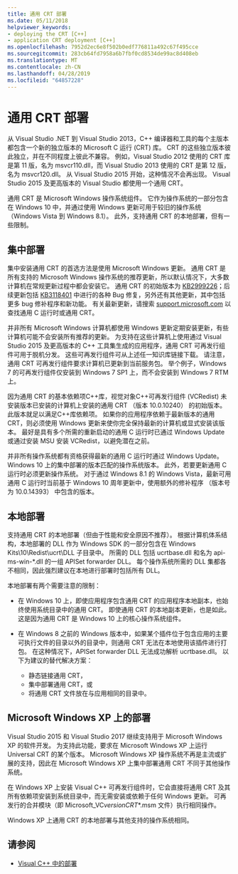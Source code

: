 ```yaml
---
title: 通用 CRT 部署
ms.date: 05/11/2018
helpviewer_keywords:
- deploying the CRT [C++]
- application CRT deployment [C++]
ms.openlocfilehash: 7952d2ec6e8f502b0edf776811a492c67f495cce
ms.sourcegitcommit: 283cb64fd7958a6b7fbf0cd8534de99ac8d408eb
ms.translationtype: MT
ms.contentlocale: zh-CN
ms.lasthandoff: 04/28/2019
ms.locfileid: "64857228"
---
```

# <a name="universal-crt-deployment"></a>通用 CRT 部署

从 Visual Studio .NET 到 Visual Studio 2013，C++ 编译器和工具的每个主版本都包含一个新的独立版本的 Microsoft C 运行 (CRT) 库。 CRT 的这些独立版本彼此独立，并在不同程度上彼此不兼容。 例如，Visual Studio 2012 使用的 CRT 库是第 11 版，名为 msvcr110.dll，而 Visual Studio 2013 使用的 CRT 是第 12 版，名为 msvcr120.dll。 从 Visual Studio 2015 开始，这种情况不会再出现。 Visual Studio 2015 及更高版本的 Visual Studio 都使用一个通用 CRT。

通用 CRT 是 Microsoft Windows 操作系统组件。 它作为操作系统的一部分包含在 Windows 10 中，并通过使用 Windows 更新可用于较旧的操作系统（Windows Vista 到 Windows 8.1）。 此外，支持通用 CRT 的本地部署，但有一些限制。

## <a name="central-deployment"></a>集中部署

集中安装通用 CRT 的首选方法是使用 Microsoft Windows 更新。 通用 CRT 是所有支持的 Microsoft Windows 操作系统的推荐更新，所以默认情况下，大多数计算机在常规更新过程中都会安装它。 通用 CRT 的初始版本为 [KB2999226](https://support.microsoft.com/kb/2999226)；后续更新包括 [KB3118401](https://support.microsoft.com/kb/3118401) 中进行的各种 Bug 修复，另外还有其他更新，其中包括更多 bug 修补程序和新功能。 有关最新更新，请搜索 [support.microsoft.com](https://support.microsoft.com) 以查找通用 C 运行时或通用 CRT。

并非所有 Microsoft Windows 计算机都使用 Windows 更新定期安装更新，有些计算机可能不会安装所有推荐的更新。 为支持在这些计算机上使用通过 Visual Studio 2015 及更高版本的 C++ 工具集生成的应用程序，通用 CRT 可再发行组件可用于脱机分发。 这些可再发行组件可从上述任一知识库链接下载。 请注意，通用 CRT 可再发行组件要求计算机已更新到当前服务包。 举个例子，Windows 7 的可再发行组件仅安装到 Windows 7 SP1 上，而不会安装到 Windows 7 RTM 上。

因为通用 CRT 的基本依赖项C++库，视觉对象C++可再发行组件 (VCRedist) 未安装版本已安装的计算机上安装的通用 CRT （版本 10.0.10240） 的初始版本。 此版本就足以满足C++库依赖项。 如果你的应用程序依赖于最新版本的通用 CRT，则必须使用 Windows 更新来使你完全保持最新的计算机或显式安装该版本。 最好是具有多个所需的重新启动的通用 C 运行时已通过 Windows Update 或通过安装 MSU 安装 VCRedist，以避免潜在之前。

并非所有操作系统都有资格获得最新的通用 C 运行时通过 Windows Update。 Windows 10 上的集中部署的版本匹配的操作系统版本。 此外，若要更新通用 C 运行时必须更新操作系统。 对于通过 Windows 8.1 的 Windows Vista，最新可用通用 C 运行时当前基于 Windows 10 周年更新中，使用额外的修补程序 （版本号为 10.0.14393） 中包含的版本。

## <a name="local-deployment"></a>本地部署

支持通用 CRT 的本地部署（但由于性能和安全原因不推荐）。  根据计算机体系结构，本地部署的 DLL 作为 Windows SDK 的一部分包含在 Windows Kits\\10\\Redist\\ucrt\\DLL 子目录中。 所需的 DLL 包括 ucrtbase.dll 和名为 api-ms-win-\*.dll 的一组 APISet forwarder DLL。 每个操作系统所需的 DLL 集都各不相同，因此强烈建议在本地进行部署时包括所有 DLL。

本地部署有两个需要注意的限制：

- 在 Windows 10 上，即使应用程序包含通用 CRT 的应用程序本地副本，也始终使用系统目录中的通用 CRT。 即使通用 CRT 的本地副本更新，也是如此。 这是因为通用 CRT 是 Windows 10 上的核心操作系统组件。

- 在 Windows 8 之前的 Windows 版本中，如果某个插件位于包含应用的主要可执行文件的目录以外的目录中，则通用 CRT 无法在本地使用该插件进行打包。 在这种情况下，APISet forwarder DLL 无法成功解析 ucrtbase.dll。 以下为建议的替代解决方案：

  - 静态链接通用 CRT，
  - 集中部署通用 CRT，或
  - 将通用 CRT 文件放在与应用相同的目录中。

## <a name="deployment-on-microsoft-windows-xp"></a>Microsoft Windows XP 上的部署

Visual Studio 2015 和 Visual Studio 2017 继续支持用于 Microsoft Windows XP 的软件开发。 为支持此功能，要求在 Microsoft Windows XP 上运行 Universal CRT 的某个版本。 Microsoft Windows XP 操作系统不再是主流或扩展的支持，因此在 Microsoft Windows XP 上集中部署通用 CRT 不同于其他操作系统。

在 Windows XP 上安装 Visual C++ 可再发行组件时，它会直接将通用 CRT 及其所有依赖项安装到系统目录中，而无需安装或依赖于任何 Windows 更新。 可再发行的合并模块（即 Microsoft_VC*version*_CRT_\*.msm 文件）执行相同操作。

Windows XP 上通用 CRT 的本地部署与其他支持的操作系统相同。

## <a name="see-also"></a>请参阅

- [Visual C++ 中的部署](deployment-in-visual-cpp.md)
